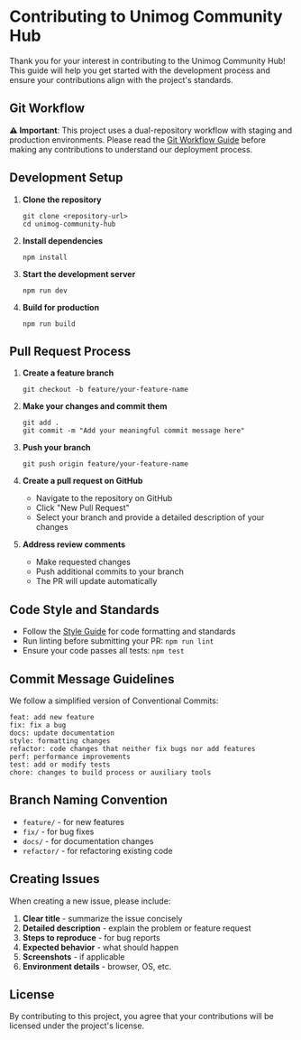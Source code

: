
# Contributing to Unimog Community Hub

Thank you for your interest in contributing to the Unimog Community Hub! This guide will help you get started with the development process and ensure your contributions align with the project's standards.

## Git Workflow

**⚠️ Important**: This project uses a dual-repository workflow with staging and production environments. Please read the [Git Workflow Guide](./GIT_WORKFLOW.md) before making any contributions to understand our deployment process.

## Development Setup

1. **Clone the repository**
   ```
   git clone <repository-url>
   cd unimog-community-hub
   ```

2. **Install dependencies**
   ```
   npm install
   ```

3. **Start the development server**
   ```
   npm run dev
   ```

4. **Build for production**
   ```
   npm run build
   ```

## Pull Request Process

1. **Create a feature branch**
   ```
   git checkout -b feature/your-feature-name
   ```

2. **Make your changes and commit them**
   ```
   git add .
   git commit -m "Add your meaningful commit message here"
   ```

3. **Push your branch**
   ```
   git push origin feature/your-feature-name
   ```

4. **Create a pull request on GitHub**
   - Navigate to the repository on GitHub
   - Click "New Pull Request"
   - Select your branch and provide a detailed description of your changes

5. **Address review comments**
   - Make requested changes
   - Push additional commits to your branch
   - The PR will update automatically

## Code Style and Standards

- Follow the [Style Guide](./STYLE_GUIDE.md) for code formatting and standards
- Run linting before submitting your PR: `npm run lint`
- Ensure your code passes all tests: `npm test`

## Commit Message Guidelines

We follow a simplified version of Conventional Commits:

```
feat: add new feature
fix: fix a bug
docs: update documentation
style: formatting changes
refactor: code changes that neither fix bugs nor add features
perf: performance improvements
test: add or modify tests
chore: changes to build process or auxiliary tools
```

## Branch Naming Convention

- `feature/` - for new features
- `fix/` - for bug fixes
- `docs/` - for documentation changes
- `refactor/` - for refactoring existing code

## Creating Issues

When creating a new issue, please include:

1. **Clear title** - summarize the issue concisely
2. **Detailed description** - explain the problem or feature request
3. **Steps to reproduce** - for bug reports
4. **Expected behavior** - what should happen
5. **Screenshots** - if applicable
6. **Environment details** - browser, OS, etc.

## License

By contributing to this project, you agree that your contributions will be licensed under the project's license.
